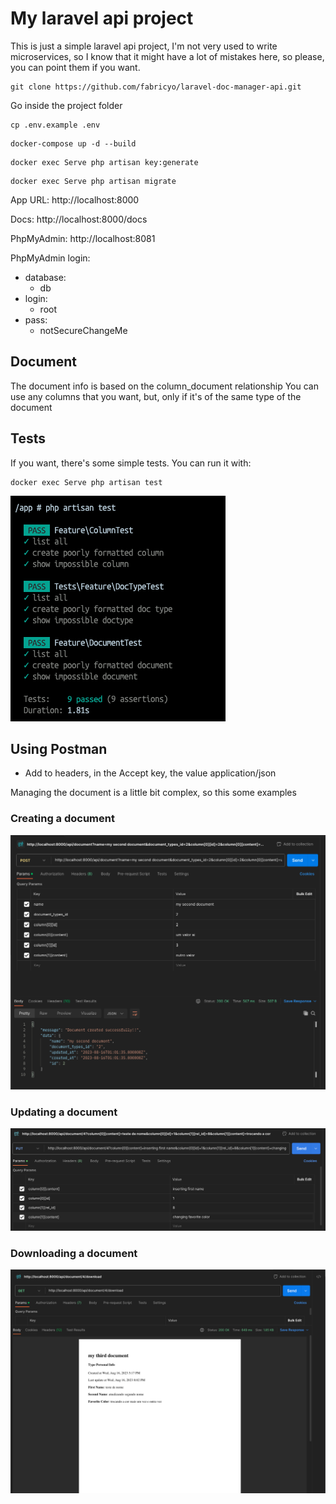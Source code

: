 # My laravel api project

This is just a simple laravel api project,
I'm not very used to write microservices, 
so I know that it might have a lot of mistakes here,
so please, you can point them if you want.

```
git clone https://github.com/fabricyo/laravel-doc-manager-api.git
```

Go inside the project folder

```
cp .env.example .env
```

```
docker-compose up -d --build
```

```
docker exec Serve php artisan key:generate
```

```
docker exec Serve php artisan migrate
```

App URL: http://localhost:8000

Docs: http://localhost:8000/docs

PhpMyAdmin: http://localhost:8081

PhpMyAdmin login:
 - database:
   - db
 - login:
   - root
 - pass:
   - notSecureChangeMe

## Document
The document info is based on the column_document relationship
You can use any columns that you want, but, only if it's of the same type of the document

## Tests
If you want, there's some simple tests. 
You can run it with:

```
docker exec Serve php artisan test
```
![tests.png](Prints%2Ftests.png)

## Using Postman
- Add to headers, in the Accept key, the value application/json


Managing the document is a little bit complex, so this some examples

### Creating a document
![create_doc.png](Prints%2Fcreate_doc.png)

### Updating a document
![update_doc.png](Prints%2Fupdate_doc.png)

### Downloading a document
![download_pdf.png](Prints%2Fdownload_pdf.png)
